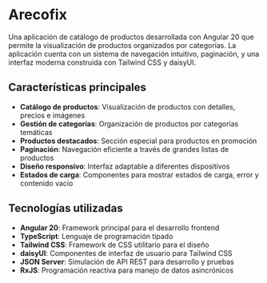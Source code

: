 # Arecofix

Una aplicación de catálogo de productos desarrollada con Angular 20 que permite la visualización de productos organizados por categorías. La aplicación cuenta con un sistema de navegación intuitivo, paginación, y una interfaz moderna construida con Tailwind CSS y daisyUI.

## Características principales

- **Catálogo de productos**: Visualización de productos con detalles, precios e imágenes
- **Gestión de categorías**: Organización de productos por categorías temáticas
- **Productos destacados**: Sección especial para productos en promoción
- **Paginación**: Navegación eficiente a través de grandes listas de productos
- **Diseño responsivo**: Interfaz adaptable a diferentes dispositivos
- **Estados de carga**: Componentes para mostrar estados de carga, error y contenido vacío

## Tecnologías utilizadas

- **Angular 20**: Framework principal para el desarrollo frontend
- **TypeScript**: Lenguaje de programación tipado
- **Tailwind CSS**: Framework de CSS utilitario para el diseño
- **daisyUI**: Componentes de interfaz de usuario para Tailwind CSS
- **JSON Server**: Simulación de API REST para desarrollo y pruebas
- **RxJS**: Programación reactiva para manejo de datos asincrónicos
